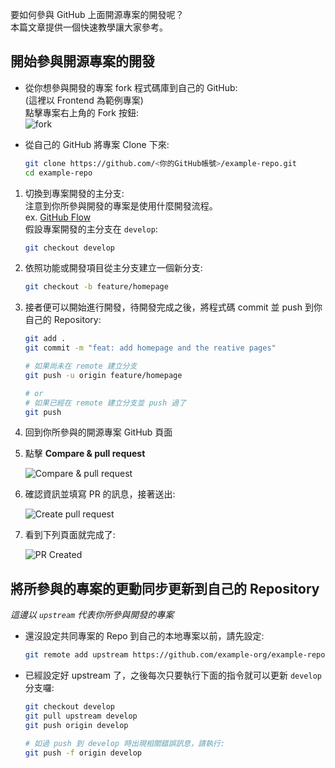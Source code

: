要如何參與 GitHub 上面開源專案的開發呢？  
本篇文章提供一個快速教學讓大家參考。

## 開始參與開源專案的開發

- 從你想參與開發的專案 fork 程式碼庫到自己的 GitHub:  
   (這裡以 Frontend 為範例專案)  
   點擊專案右上角的 Fork 按鈕:  
   ![fork](https://upload.wikimedia.org/wikipedia/commons/3/38/GitHub_Fork_Button.png)

- 從自己的 GitHub 將專案 Clone 下來:

  ```bash
  git clone https://github.com/<你的GitHub帳號>/example-repo.git
  cd example-repo
  ```

1. 切換到專案開發的主分支:  
   注意到你所參與開發的專案是使用什麼開發流程。  
   ex. [GitHub Flow](https://medium.com/@trylovetom/%E8%AE%93%E6%88%91%E5%80%91%E4%BE%86%E4%BA%86%E8%A7%A3-github-flow-%E5%90%A7-4144caf1f1bf)  
   假設專案開發的主分支在 `develop`:

   ```bash
   git checkout develop
   ```

2. 依照功能或開發項目從主分支建立一個新分支:

   ```bash
   git checkout -b feature/homepage
   ```

3. 接者便可以開始進行開發，待開發完成之後，將程式碼 commit 並 push 到你自己的 Repository:

   ```bash
   git add .
   git commit -m "feat: add homepage and the reative pages"

   # 如果尚未在 remote 建立分支
   git push -u origin feature/homepage

   # or
   # 如果已經在 remote 建立分支並 push 過了
   git push
   ```

4. 回到你所參與的開源專案 GitHub 頁面

5. 點擊 **Compare & pull request**

   ![Compare & pull request](https://i.imgur.com/RgM2CLh.png)

6. 確認資訊並填寫 PR 的訊息，接著送出:

   ![Create pull request](https://i.imgur.com/6Dby5ri.png)

7. 看到下列頁面就完成了:

   ![PR Created](https://i.imgur.com/2uN3Vr7.png)

## 將所參與的專案的更動同步更新到自己的 Repository

_這邊以 `upstream` 代表你所參與開發的專案_

- 還沒設定共同專案的 Repo 到自己的本地專案以前，請先設定:

  ```bash
  git remote add upstream https://github.com/example-org/example-repo.git
  ```

- 已經設定好 upstream 了，之後每次只要執行下面的指令就可以更新 `develop` 分支囉:

  ```bash
  git checkout develop
  git pull upstream develop
  git push origin develop

  # 如過 push 到 develop 時出現相關錯誤訊息，請執行:
  git push -f origin develop
  ```
